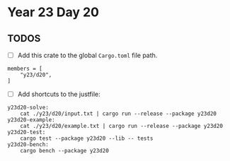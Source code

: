 # Year 23 Day 20

## TODOS

- [ ] Add this crate to the global `Cargo.toml` file path.

```
members = [
    "y23/d20",
]
```

- [ ] Add shortcuts to the justfile:

```
y23d20-solve:
    cat ./y23/d20/input.txt | cargo run --release --package y23d20
y23d20-example:
    cat ./y23/d20/example.txt | cargo run --release --package y23d20
y23d20-test:
    cargo test --package y23d20 --lib -- tests
y23d20-bench:
    cargo bench --package y23d20
```
